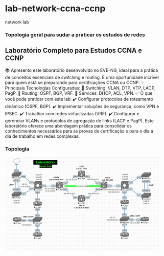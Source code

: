 # lab-network-ccna-ccnp
 network lab

### Topologia geral para sudar a praticar os estudos de redes

## Laboratório Completo para Estudos CCNA e CCNP
📚 Apresento este laboratório desenvolvido no EVE-NG, ideal para a prática de conceitos essenciais de switching e routing. É uma oportunidade incrível para quem está se preparando para certificações CCNA ou CCNP.
💡 Principais Tecnologias Configuradas:
🔹 Switching: VLAN, DTP, VTP, LACP, PagP.
🔹 Routing: OSPF, BGP, VRF.
🔹 Services: DHCP, ACL, VPN.
✅ O que você pode praticar com este lab:
✔️ Configurar protocolos de roteamento dinâmico (OSPF, BGP).
✔️ Implementar soluções de segurança, como VPN e IPSEC.
✔️ Trabalhar com redes virtualizadas (VRF).
✔️ Configurar e gerenciar VLANs e protocolos de agregação de links (LACP e PagP).
Este laboratório oferece uma abordagem prática para consolidar os conhecimentos necessários para as provas de certificação e para o dia a dia de trabalho em redes complexas.

### Topologia
![](./topologia.jpg)

